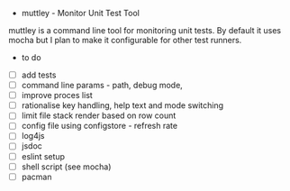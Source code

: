 * muttley - Monitor Unit Test Tool

muttley is a command line tool for monitoring unit tests. By default it uses mocha but I plan to make it configurable for other test runners.

* to do
- [ ] add tests
- [ ] command line params - path, debug mode, 
- [ ] improve proces list
- [ ] rationalise key handling, help text and mode switching
- [ ] limit file stack render based on row count
- [ ] config file using configstore - refresh rate
- [ ] log4js
- [ ] jsdoc
- [ ] eslint setup 
- [ ] shell script (see mocha)
- [ ] pacman